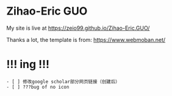 # Zihao-Eric GUO

My site is live at https://zeio99.github.io/Zihao-Eric.GUO/

Thanks a lot, the template is from: https://www.webmoban.net/

# !!! ing  !!! 
    - [ ] 修改google scholar部分网页链接（创建后）
    - [ ] ???bug of no icon

